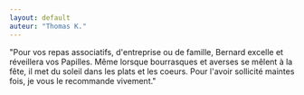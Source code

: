 ```yaml
---
layout: default
auteur: "Thomas K."
---
```

"Pour vos repas associatifs, d'entreprise ou de famille, Bernard excelle et réveillera vos Papilles. Même lorsque bourrasques et averses se mêlent à la fête, il met du soleil dans les plats et les coeurs. Pour l'avoir sollicité maintes fois, je vous le recommande vivement."
